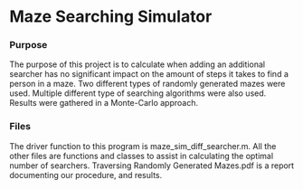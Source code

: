 # Maze Searching Simulator

### Purpose
The purpose of this project is to calculate when adding an additional searcher has no significant impact on the amount of steps it takes to find a person in a maze. Two different types of randomly generated mazes were used. Multiple different type of searching algorithms were also used. Results were gathered in a Monte-Carlo approach.

### Files
The driver function to this program is maze_sim_diff_searcher.m.
All the other files are functions and classes to assist in calculating the optimal number of searchers.
Traversing Randomly Generated Mazes.pdf is a report documenting our procedure, and results.
